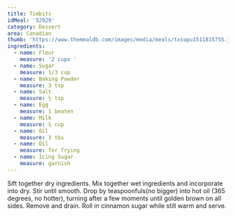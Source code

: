 ```yaml
---
title: Timbits
idMeal: '52929'
category: Dessert
area: Canadian
thumb: 'https://www.themealdb.com/images/media/meals/txsupu1511815755.jpg'
ingredients:
  - name: Flour
    measure: '2 cups '
  - name: Sugar
    measure: 1/3 cup
  - name: Baking Powder
    measure: 3 tsp
  - name: Salt
    measure: ½ tsp
  - name: Egg
    measure: 1 beaten
  - name: Milk
    measure: ¾ cup
  - name: Oil
    measure: 3 tbs
  - name: Oil
    measure: for frying
  - name: Icing Sugar
    measure: garnish
---
```

Sift together dry ingredients.
Mix together wet ingredients and incorporate into dry. Stir until smooth.
Drop by teaspoonfuls(no bigger) into hot oil (365 degrees, no hotter), turning after a few moments until golden brown on all sides.
Remove and drain.
Roll in cinnamon sugar while still warm and serve.
